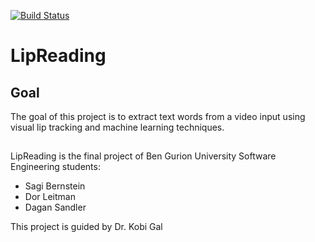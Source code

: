 [![Build Status](https://secure.travis-ci.org/sagioto/LipReading.png)](http://travis-ci.org/sagioto/LipReading)

LipReading
==========

## Goal

The goal of this project is to extract text words from a video input using visual lip tracking and machine learning techniques.

## 

LipReading is the final project of Ben Gurion University Software Engineering students:
* Sagi Bernstein
* Dor Leitman
* Dagan Sandler

This project is guided by Dr. Kobi Gal